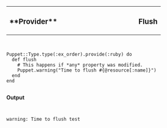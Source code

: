 <table width=100%>
  <tr>
    <td style="text-align: left"><h3>
      **Provider**
    </h3></td>
    <td width=65% style="text-align: right"><h3>
      Flush
    </h3></td>
  </tr>
</table>

<pre><code data-trim class="ruby">

Puppet::Type.type(:ex_order).provide(:ruby) do
  def flush
    # This happens if *any* property was modified.
    Puppet.warning("Time to flush #{@resource[:name]}")
  end
end

</code></pre>

**Output**

<pre><code data-trim class="ruby">

warning: Time to flush test

</code></pre>
